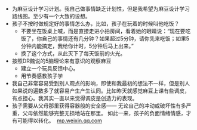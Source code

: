 - 为麻豆设计学习计划。我自己做事情缺乏计划性，但是我希望为麻豆设计学习路线图。至少有一个大致的设想。
- 孩子不按时做规定好的事情怎么办，比如，孩子在玩着的时候叫他吃饭？
    - 不要坐在饭桌上喊，而是直接走进小拍房间，看着她的眼睛说：“现在要吃饭了，你自己的事情还有几分钟？如果超过5分钟，请你先来吃饭；如果5分钟内能搞定，我给你计时，5分钟后马上出来。”
    - 换了这个方式，从此灭下了每天饭前的火光。
- 按照DR魏说的5脑理论来有意识的观察麻豆
    - 建立一个玩具反馈中心。
    - 用节奏感教孩子学
- 我自己非常容易受到别人观点的影响，即使和我最初的想法不一样，但是别人如果说的遍数多了就容易产生产生认同。比如昨天就感觉麻豆上课有些调皮，有点担心。我其实一直以来觉得调皮是创造力的表现。
- 孩子需要从父母那里获得容器般的安全感—— 无论自己的冲动或破坏性有多严重，父母依然能够完整无损地站在那里。 如此一来，孩子的负面情绪情感，才有可能得以转化。   [mp.weixin.qq.com](https://mp.weixin.qq.com/s?__biz=MzU2ODI5ODMzNg==&amp;mid=2247710265&amp;idx=1&amp;sn=971d20ecec27c19cdc910b5fbdccc3db&amp;chksm=fc9de836cbea612076343ae4b1e4e728e9b0a144fabfdc6161cb9419c3716491b133cb6d8603&amp;scene=90&amp;subscene=93&amp;sessionid=1651231798&amp;clicktime=1651233492&amp;enterid=1651233492&amp;ascene=56&amp;devicetype=android-31&amp;version=28001557&amp;nettype=WIFI&amp;abtest_cookie=AAACAA%3D%3D&amp;lang=zh_CN&amp;session_us=gh_f99a5327b51a&amp;exportkey=AUYc2aOlm0C0tg1p2f5a3IY%3D&amp;pass_ticket=YgA08IXrh10nI%2FNYP%2BChDrF4SS%2FsM8xAN1e%2FNRfzO0DMLHIp3fJBp2KX)
